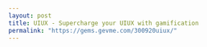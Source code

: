 ```yaml
---
layout: post
title: UIUX - Supercharge your UIUX with gamification
permalink: "https://gems.gevme.com/300920uiux/"
---
```

